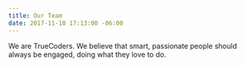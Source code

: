 ```yaml
---
title: Our Team
date: 2017-11-10 17:13:00 -06:00
---
```


We are TrueCoders. We believe that smart, passionate people should always be engaged, doing what they love to do.